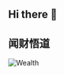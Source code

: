## Hi there 👋
## 闻财悟道 
![Wealth](https://raw.githubusercontent.com/Stock/Stock/master/Wealth-Creation-Strategies.jpg)
